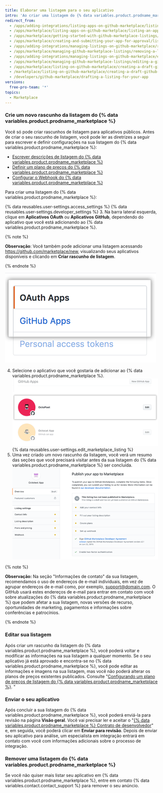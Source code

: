 ```yaml
---
title: Elaborar uma listagem para o seu aplicativo
intro: 'Ao criar uma listagem do {% data variables.product.prodname_marketplace %}, o GitHub salva-na no modo rascunho até que você envie o aplicativo para aprovação. Sua listagem mostra aos clientes como podem usar seu aplicativo.'
redirect_from:
  - /apps/adding-integrations/listing-apps-on-github-marketplace/listing-an-app-on-github-marketplace/
  - /apps/marketplace/listing-apps-on-github-marketplace/listing-an-app-on-github-marketplace/
  - /apps/marketplace/getting-started-with-github-marketplace-listings/listing-an-app-on-github-marketplace/
  - /apps/marketplace/creating-and-submitting-your-app-for-approval/listing-an-app-on-github-marketplace/
  - /apps/adding-integrations/managing-listings-on-github-marketplace/removing-a-listing-from-github-marketplace/
  - /apps/marketplace/managing-github-marketplace-listings/removing-a-listing-from-github-marketplace/
  - /apps/adding-integrations/managing-listings-on-github-marketplace/editing-a-github-marketplace-listing/
  - /apps/marketplace/managing-github-marketplace-listings/editing-a-github-marketplace-listing/
  - /apps/marketplace/listing-on-github-marketplace/creating-a-draft-github-marketplace-listing/
  - /marketplace/listing-on-github-marketplace/creating-a-draft-github-marketplace-listing
  - /developers/github-marketplace/drafting-a-listing-for-your-app
versions:
  free-pro-team: '*'
topics:
  - Marketplace
---
```


### Crie um novo rascunho da listagem do {% data variables.product.prodname_marketplace %}

Você só pode criar rascunhos de listagem para aplicativos públicos. Antes de criar o seu rascunho de listagem, você pode ler as diretrizes a seguir para escrever e definir configurações na sua listagem do {% data variables.product.prodname_marketplace %}:

* [Escrever descrições de listagem do {% data variables.product.prodname_marketplace %}](/marketplace/listing-on-github-marketplace/writing-github-marketplace-listing-descriptions/)
* [Definir um plano de preços do {% data variables.product.prodname_marketplace %}](/marketplace/listing-on-github-marketplace/setting-a-github-marketplace-listing-s-pricing-plan/)
* [Configurar o Webhook do {% data variables.product.prodname_marketplace %}](/marketplace/listing-on-github-marketplace/configuring-the-github-marketplace-webhook/)

Para criar uma listagem do {% data variables.product.prodname_marketplace %}:

{% data reusables.user-settings.access_settings %}
{% data reusables.user-settings.developer_settings %}
3. Na barra lateral esquerda, clique em **Aplicativos OAuth** ou **Aplicativos GitHub**, dependendo do aplicativo que você está adicionando ao {% data variables.product.prodname_marketplace %}.

  {% note %}

  **Observação**: Você também pode adicionar uma listagem acessando https://github.com/marketplace/new, visualizando seus aplicativos disponíveis e clicando em **Criar rascunho de listagem**.

  {% endnote %}

  ![Seleção do tipo de aplicativo](/assets/images/settings/apps_choose_app.png)

4. Selecione o aplicativo que você gostaria de adicionar ao {% data variables.product.prodname_marketplace %}. ![Seleção de aplicativo para listagem do {% data variables.product.prodname_marketplace %}](/assets/images/github-apps/github_apps_select-app.png)
{% data reusables.user-settings.edit_marketplace_listing %}
5. Uma vez criado um novo rascunho da listagem, você verá um resumo das seções que você precisará visitar antes da sua listagem do {% data variables.product.prodname_marketplace %} ser concluída. ![Listagem do GitHub Marketplace](/assets/images/marketplace/marketplace_listing_overview.png)


{% note %}

**Observação:** Na seção "Informações de contato" da sua listagem, recomendamos o uso de endereços de e-mail individuais, em vez de agrupar endereços de e-mail como, por exemplo, support@domain.com. O GitHub usará estes endereços de e-mail para entrar em contato com você sobre atualizações do {% data variables.product.prodname_marketplace %} que podem afetar a sua listagem, novas versões de recurso, oportunidades de marketing, pagamentos e informações sobre conferências e patrocínios.

{% endnote %}

### Editar sua listagem

Após criar um rascunho da listagem do {% data variables.product.prodname_marketplace %}, você poderá voltar e modificar as informações na sua listagem a qualquer momento. Se o seu aplicativo já está aprovado e encontra-se no {% data variables.product.prodname_marketplace %}, você pode editar as informações e imagens na sua listagem, mas você não poderá alterar os planos de preços existentes publicados. Consulte "[Configurando um plano de preços de listagem do {% data variables.product.prodname_marketplace %}](/marketplace/listing-on-github-marketplace/setting-a-github-marketplace-listing-s-pricing-plan/). "

### Enviar o seu aplicativo

Após concluir a sua listagem do {% data variables.product.prodname_marketplace %}, você poderá enviá-la para revisão na página **Visão geral**. Você vai precisar ler e aceitar o "[{% data variables.product.prodname_marketplace %} Contrato de desenvolvedor](/articles/github-marketplace-developer-agreement/)" e, em seguida, você poderá clicar em **Enviar para revisão**. Depois de enviar seu aplicativo para análise, um especialista em integração entrará em contato com você com informações adicionais sobre o processo de integração.

### Remover uma listagem do {% data variables.product.prodname_marketplace %}

Se você não quiser mais listar seu aplicativo em {% data variables.product.prodname_marketplace %}, entre em contato {% data variables.contact.contact_support %} para remover o seu anúncio.
